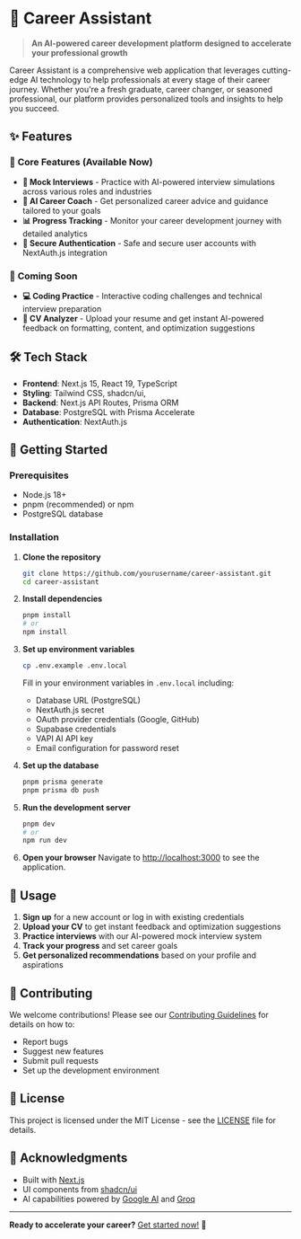 # 🚀 Career Assistant

> **An AI-powered career development platform designed to accelerate your professional growth**

Career Assistant is a comprehensive web application that leverages cutting-edge AI technology to help professionals at every stage of their career journey. Whether you're a fresh graduate, career changer, or seasoned professional, our platform provides personalized tools and insights to help you succeed.

## ✨ Features

### 🎯 **Core Features (Available Now)**

- **🎤 Mock Interviews** - Practice with AI-powered interview simulations across various roles and industries
- **🤖 AI Career Coach** - Get personalized career advice and guidance tailored to your goals
- **📊 Progress Tracking** - Monitor your career development journey with detailed analytics
- **🔐 Secure Authentication** - Safe and secure user accounts with NextAuth.js integration

### 🚀 **Coming Soon**

- **💻 Coding Practice** - Interactive coding challenges and technical interview preparation
- **📄 CV Analyzer** - Upload your resume and get instant AI-powered feedback on formatting, content, and optimization suggestions

## 🛠️ Tech Stack

- **Frontend**: Next.js 15, React 19, TypeScript
- **Styling**: Tailwind CSS, shadcn/ui,
- **Backend**: Next.js API Routes, Prisma ORM
- **Database**: PostgreSQL with Prisma Accelerate
- **Authentication**: NextAuth.js

## 🚀 Getting Started

### Prerequisites

- Node.js 18+
- pnpm (recommended) or npm
- PostgreSQL database

### Installation

1. **Clone the repository**

   ```bash
   git clone https://github.com/yourusername/career-assistant.git
   cd career-assistant
   ```

2. **Install dependencies**

   ```bash
   pnpm install
   # or
   npm install
   ```

3. **Set up environment variables**

   ```bash
   cp .env.example .env.local
   ```

   Fill in your environment variables in `.env.local` including:

   - Database URL (PostgreSQL)
   - NextAuth.js secret
   - OAuth provider credentials (Google, GitHub)
   - Supabase credentials
   - VAPI AI API key
   - Email configuration for password reset

4. **Set up the database**

   ```bash
   pnpm prisma generate
   pnpm prisma db push
   ```

5. **Run the development server**

   ```bash
   pnpm dev
   # or
   npm run dev
   ```

6. **Open your browser**
   Navigate to [http://localhost:3000](http://localhost:3000) to see the application.

## 📖 Usage

1. **Sign up** for a new account or log in with existing credentials
2. **Upload your CV** to get instant feedback and optimization suggestions
3. **Practice interviews** with our AI-powered mock interview system
4. **Track your progress** and set career goals
5. **Get personalized recommendations** based on your profile and aspirations

## 🤝 Contributing

We welcome contributions! Please see our [Contributing Guidelines](CONTRIBUTING.md) for details on how to:

- Report bugs
- Suggest new features
- Submit pull requests
- Set up the development environment

## 📄 License

This project is licensed under the MIT License - see the [LICENSE](LICENSE) file for details.

## 🙏 Acknowledgments

- Built with [Next.js](https://nextjs.org/)
- UI components from [shadcn/ui](https://ui.shadcn.com/)
- AI capabilities powered by [Google AI](https://ai.google.dev/) and [Groq](https://groq.com/)

---

**Ready to accelerate your career?** [Get started now!](https://careerassistant.com) 🚀
